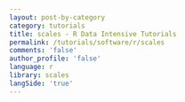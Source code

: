 ```yaml
---
layout: post-by-category
category: tutorials
title: scales - R Data Intensive Tutorials
permalink: /tutorials/software/r/scales
comments: 'false'
author_profile: 'false'
language: r
library: scales
langSide: 'true'
---
```

